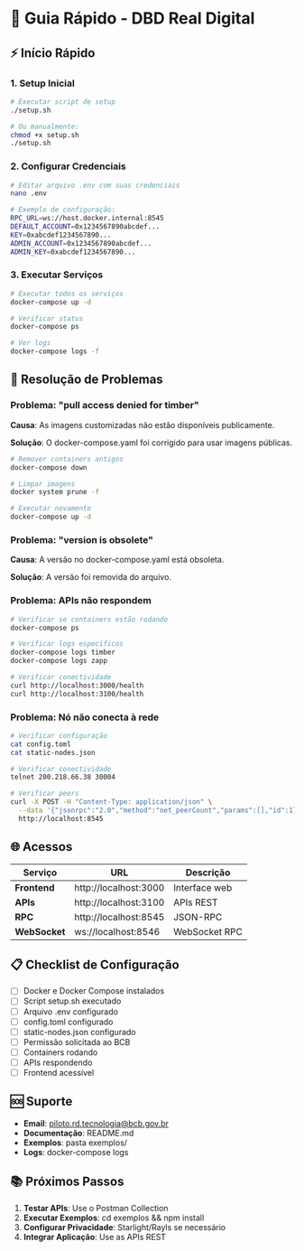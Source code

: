 # 🚀 Guia Rápido - DBD Real Digital

## ⚡ Início Rápido

### 1. Setup Inicial

```bash
# Executar script de setup
./setup.sh

# Ou manualmente:
chmod +x setup.sh
./setup.sh
```

### 2. Configurar Credenciais

```bash
# Editar arquivo .env com suas credenciais
nano .env

# Exemplo de configuração:
RPC_URL=ws://host.docker.internal:8545
DEFAULT_ACCOUNT=0x1234567890abcdef...
KEY=0xabcdef1234567890...
ADMIN_ACCOUNT=0x1234567890abcdef...
ADMIN_KEY=0xabcdef1234567890...
```

### 3. Executar Serviços

```bash
# Executar todos os serviços
docker-compose up -d

# Verificar status
docker-compose ps

# Ver logs
docker-compose logs -f
```

## 🔧 Resolução de Problemas

### Problema: "pull access denied for timber"

**Causa**: As imagens customizadas não estão disponíveis publicamente.

**Solução**: O docker-compose.yaml foi corrigido para usar imagens públicas.

```bash
# Remover containers antigos
docker-compose down

# Limpar imagens
docker system prune -f

# Executar novamente
docker-compose up -d
```

### Problema: "version is obsolete"

**Causa**: A versão no docker-compose.yaml está obsoleta.

**Solução**: A versão foi removida do arquivo.

### Problema: APIs não respondem

```bash
# Verificar se containers estão rodando
docker-compose ps

# Verificar logs específicos
docker-compose logs timber
docker-compose logs zapp

# Verificar conectividade
curl http://localhost:3000/health
curl http://localhost:3100/health
```

### Problema: Nó não conecta à rede

```bash
# Verificar configuração
cat config.toml
cat static-nodes.json

# Verificar conectividade
telnet 200.218.66.38 30004

# Verificar peers
curl -X POST -H "Content-Type: application/json" \
  --data '{"jsonrpc":"2.0","method":"net_peerCount","params":[],"id":1}' \
  http://localhost:8545
```

## 🌐 Acessos

| Serviço | URL | Descrição |
|---------|-----|-----------|
| **Frontend** | http://localhost:3000 | Interface web |
| **APIs** | http://localhost:3100 | APIs REST |
| **RPC** | http://localhost:8545 | JSON-RPC |
| **WebSocket** | ws://localhost:8546 | WebSocket RPC |

## 📋 Checklist de Configuração

- [ ] Docker e Docker Compose instalados
- [ ] Script setup.sh executado
- [ ] Arquivo .env configurado
- [ ] config.toml configurado
- [ ] static-nodes.json configurado
- [ ] Permissão solicitada ao BCB
- [ ] Containers rodando
- [ ] APIs respondendo
- [ ] Frontend acessível

## 🆘 Suporte

- **Email**: piloto.rd.tecnologia@bcb.gov.br
- **Documentação**: README.md
- **Exemplos**: pasta exemplos/
- **Logs**: docker-compose logs

## 📚 Próximos Passos

1. **Testar APIs**: Use o Postman Collection
2. **Executar Exemplos**: cd exemplos && npm install
3. **Configurar Privacidade**: Starlight/Rayls se necessário
4. **Integrar Aplicação**: Use as APIs REST 